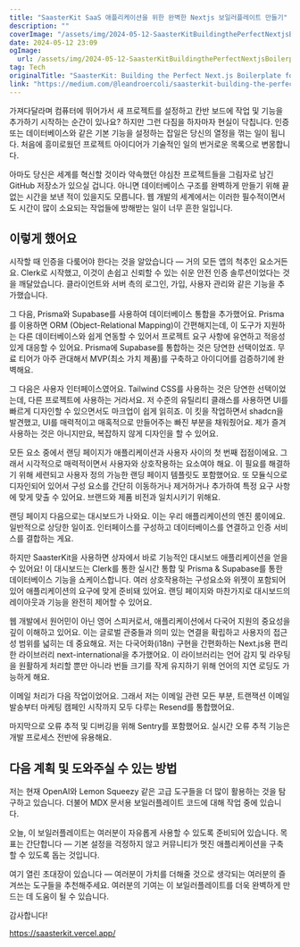 ```yaml
---
title: "SaasterKit SaaS 애플리케이션을 위한 완벽한 Nextjs 보일러플레이트 만들기"
description: ""
coverImage: "/assets/img/2024-05-12-SaasterKitBuildingthePerfectNextjsBoilerplateforSaaSapplications_0.png"
date: 2024-05-12 23:09
ogImage: 
  url: /assets/img/2024-05-12-SaasterKitBuildingthePerfectNextjsBoilerplateforSaaSapplications_0.png
tag: Tech
originalTitle: "SaasterKit: Building the Perfect Next.js Boilerplate for SaaS applications"
link: "https://medium.com/@leandroercoli/saasterkit-building-the-perfect-next-js-boilerplate-for-saas-applications-a521d2c4827b"
---
```



가져다달라며 컴퓨터에 뛰어가서 새 프로젝트를 설정하고 칸반 보드에 작업 및 기능을 추가하기 시작하는 순간이 있나요? 하지만 그런 다짐을 하자마자 현실이 닥칩니다. 인증 또는 데이터베이스와 같은 기본 기능을 설정하는 잡일은 당신의 열정을 꺾는 일이 됩니다. 처음에 흥미로웠던 프로젝트 아이디어가 기술적인 일의 번거로운 목록으로 변몽합니다.

아마도 당신은 세계를 혁신할 것이라 약속했던 야심찬 프로젝트들을 그림자로 남긴 GitHub 저장소가 있으실 겁니다. 아니면 데이터베이스 구조를 완벽하게 만들기 위해 끝없는 시간을 보낸 적이 있을지도 모릅니다. 웹 개발의 세계에서는 이러한 필수적이면서도 시간이 많이 소요되는 작업들에 방해받는 일이 너무 흔한 일입니다.

## 이렇게 했어요

시작할 때 인증을 다뤀어야 한다는 것을 알았습니다 — 거의 모든 앱의 척추인 요소거든요. Clerk로 시작했고, 이것이 손쉽고 신뢰할 수 있는 쉬운 안전 인증 솔루션이었다는 것을 깨달았습니다. 클라이언트와 서버 측의 로그인, 가입, 사용자 관리와 같은 기능을 추가했습니다.



그 다음, Prisma와 Supabase를 사용하여 데이터베이스 통합을 추가했어요. Prisma를 이용하면 ORM (Object-Relational Mapping)이 간편해지는데, 이 도구가 지원하는 다른 데이터베이스와 쉽게 연동할 수 있어서 프로젝트 요구 사항에 유연하고 적응성 있게 대응할 수 있어요. Prisma에 Supabase를 통합하는 것은 당연한 선택이었죠. 무료 티어가 아주 관대해서 MVP(최소 가치 제품)를 구축하고 아이디어를 검증하기에 완벽해요.

그 다음은 사용자 인터페이스였어요. Tailwind CSS를 사용하는 것은 당연한 선택이었는데, 다른 프로젝트에 사용하는 거라서요. 저 수준의 유틸리티 클래스를 사용하면 UI를 빠르게 디자인할 수 있으면서도 마크업이 쉽게 읽히죠. 이 킷을 작업하면서 shadcn을 발견했고, UI를 매력적이고 매혹적으로 만들어주는 빠진 부분을 채워줬어요. 제가 즐겨 사용하는 것은 아니지만요, 복잡하지 않게 디자인을 할 수 있어요.

모든 요소 중에서 랜딩 페이지가 애플리케이션과 사용자 사이의 첫 번째 접점이에요. 그래서 시각적으로 매력적이면서 사용자와 상호작용하는 요소여야 해요. 이 필요를 해결하기 위해 세련되고 사용자 정의 가능한 랜딩 페이지 템플릿도 포함했어요. 또 모듈식으로 디자인되어 있어서 구성 요소를 간단히 이동하거나 제거하거나 추가하여 특정 요구 사항에 맞게 맞출 수 있어요. 브랜드와 제품 비전과 일치시키기 위해요.

랜딩 페이지 다음으로는 대시보드가 나와요. 이는 우리 애플리케이션의 엔진 룸이에요. 일반적으로 상당한 일이죠. 인터페이스를 구성하고 데이터베이스를 연결하고 인증 서비스를 결합하는 게요.



하지만 SaasterKit을 사용하면 상자에서 바로 기능적인 대시보드 애플리케이션을 얻을 수 있어요! 이 대시보드는 Clerk를 통한 실시간 통합 및 Prisma & Supabase를 통한 데이터베이스 기능을 쇼케이스합니다. 여러 상호작용하는 구성요소와 위젯이 포함되어 있어 애플리케이션의 요구에 맞게 준비돼 있어요. 랜딩 페이지와 마찬가지로 대시보드의 레이아웃과 기능을 완전히 제어할 수 있어요.

웹 개발에서 원어민이 아닌 영어 스피커로서, 애플리케이션에서 다국어 지원의 중요성을 깊이 이해하고 있어요. 이는 글로벌 관중들과 의미 있는 연결을 확립하고 사용자의 접근성 범위를 넓히는 데 중요해요. 저는 다국어화(i18n) 구현을 간편화하는 Next.js용 편리한 라이브러리 next-international을 추가했어요. 이 라이브러리는 언어 감지 및 라우팅을 원활하게 처리할 뿐만 아니라 번들 크기를 작게 유지하기 위해 언어의 지연 로딩도 가능하게 해요.

이메일 처리가 다음 작업이었어요. 그래서 저는 이메일 관련 모든 부분, 트랜잭션 이메일 발송부터 마케팅 캠페인 시작까지 모두 다루는 Resend를 통합했어요.

마지막으로 오류 추적 및 디버깅을 위해 Sentry를 포함했어요. 실시간 오류 추적 기능은 개발 프로세스 전반에 유용해요.



## 다음 계획 및 도와주실 수 있는 방법

저는 현재 OpenAI와 Lemon Squeezy 같은 고급 도구들을 더 많이 활용하는 것을 탐구하고 있습니다. 더불어 MDX 문서용 보일러플레이트 코드에 대해 작업 중에 있습니다.

오늘, 이 보일러플레이트는 여러분이 자유롭게 사용할 수 있도록 준비되어 있습니다. 목표는 간단합니다 — 기본 설정을 걱정하지 않고 커뮤니티가 멋진 애플리케이션을 구축할 수 있도록 돕는 것입니다.

여기 열린 초대장이 있습니다 — 여러분이 가치를 더해줄 것으로 생각되는 여러분의 즐겨쓰는 도구들을 추천해주세요. 여러분의 기여는 이 보일러플레이트를 더욱 완벽하게 만드는 데 도움이 될 수 있습니다.



감사합니다! 

https://saasterkit.vercel.app/